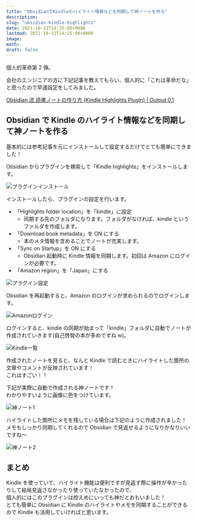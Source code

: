 ```yaml
---
title: "ObsidianでKindleのハイライト情報などを同期して神ノートを作る"
description:
slug: "obsidian-kindle-highlights"
date: 2021-10-31T14:25:08+0000
lastmod: 2021-10-31T14:25:08+0000
image:
math:
draft: false
---
```


個人的革命第 2 弾。

会社のエンジニアの方に下記記事を教えてもらい、個人的に「これは革命だな」と思ったので早速設定をしてみました。

[Obsidian 流 読書ノートの作り方 \(Kindle Highlights Plugin\) \| Output 0\.1](https://pouhon.net/obsidian-kindle/6507/)

## Obsidian で Kindle のハイライト情報などを同期して神ノートを作る

基本的には参考記事を元にインストールして設定するだけでとても簡単にできました！

Obsidian からプラグインを検索して「Kindle highlights」をインストールします。

![プラグインインストール](Snipaste_2021-10-31_00-49-21.png)

インストールしたら、プラグインの設定を行います。

- 「Highlights folder location」を「kindle」に設定
  - 同期する先のフォルダになります。フォルダがなければ、kindle というファルダを作成します。
- 「Download book metadata」を ON にする
  - 本のメタ情報を含めることでノートが充実します。
- 「Sync on Startup」を ON にする
  - Obsidian 起動時に Kindle 情報を同期します。初回は Amazon にログインが必要です。
- 「Amazon region」を「Japan」にする

![プラグイン設定](Snipaste_2021-10-31_01-25-18.png)

Obsidian を再起動すると、Amazon のログインが求められるのでログインします。

![Amazonログイン](Snipaste_2021-10-31_00-54-56.png)

ログインすると、kindle の同期が始まって「kindle」フォルダに自動でノートが作成されていきます(自己啓発の本が多めですね w)。

![Kindle一覧](Snipaste_2021-10-31_01-24-05.png)

作成されたノートを見ると、なんと Kindle で読むときにハイライトした箇所の文章やコメントが反映されています！  
これはすごい！！

下記が実際に自動で作成される神ノートです！  
わかりやすいように画像に色をつけています。

![神ノート1](Snipaste_2021-10-31_01-47-42.png)

ハイライトした箇所にメモを残している場合は下記のように作成されました！  
メモもしっかり同期してくれるので Obsidian で見返せるようになりかなりいいですね～

![神ノート2](Snipaste_2021-10-31_01-51-07.png)

## まとめ

Kindle を使っていて、ハイライト機能は便利ですが見返す際に操作が辛かったりして結局見返さなかったり使っていたなかったので、  
個人的にはこのプラグインは控えめにいっても神だとおもいました！  
とても簡単に Obsidian に Kindle のハイライトやメモを同期することができるので Kindle も活用していければと思います。
